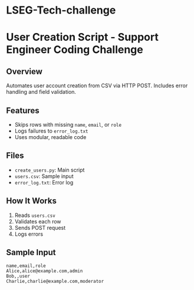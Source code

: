 # LSEG-Tech-challenge
# User Creation Script - Support Engineer Coding Challenge

## Overview
Automates user account creation from CSV via HTTP POST. Includes error handling and field validation.

## Features
- Skips rows with missing `name`, `email`, or `role`
- Logs failures to `error_log.txt`
- Uses modular, readable code

## Files
- `create_users.py`: Main script
- `users.csv`: Sample input
- `error_log.txt`: Error log

## How It Works
1. Reads `users.csv`
2. Validates each row
3. Sends POST request
4. Logs errors

## Sample Input
```csv
name,email,role
Alice,alice@example.com,admin
Bob,,user
Charlie,charlie@example.com,moderator
